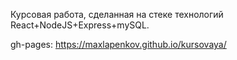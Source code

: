 Курсовая работа, сделанная на стеке технологий React+NodeJS+Express+mySQL.

gh-pages: https://maxlapenkov.github.io/kursovaya/
